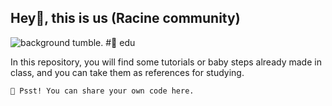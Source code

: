 ## Hey👋, this is us (Racine community)
![background tumble.]()
#💭 edu

In this repository, you will find some tutorials or baby steps already made in class, and you can take them as references for studying.

``🤫 Psst! You can share your own code here.``


<!--
that's just us
Made with 🤍
-->